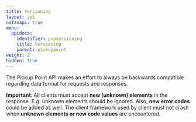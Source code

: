 ```yaml
---
title: Versioning
layout: api
notanapi: true
menu:
  apidocs:
    identifier: pupversioning
    title: Versioning
    parent: pickuppoint
weight: 2
hidden: true
---
```

The Pickup Point API makes an effort to always be backwards compatible regarding data format for requests and responses.

**Important**: All clients must accept **new (unknown) elements** in the response. E.g. unknown elements should be ignored. Also, **new error codes** could be added as well. The client framework used by client must not crash when **unknown elements or new code values** are encountered.

